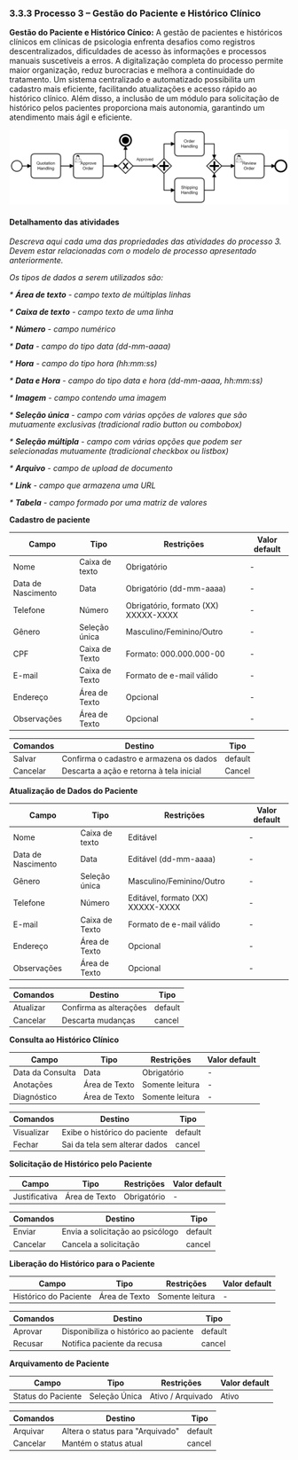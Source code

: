 ### 3.3.3 Processo 3 – Gestão do Paciente e Histórico Clínico

**Gestão do Paciente e Histórico Cínico:** A gestão de pacientes e históricos clínicos em clínicas de psicologia enfrenta desafios como registros descentralizados, dificuldades de acesso às informações e processos manuais suscetíveis a erros. A digitalização completa do processo permite maior organização, reduz burocracias e melhora a continuidade do tratamento. Um sistema centralizado e automatizado possibilita um cadastro mais eficiente, facilitando atualizações e acesso rápido ao histórico clínico. Além disso, a inclusão de um módulo para solicitação de histórico pelos pacientes proporciona mais autonomia, garantindo um atendimento mais ágil e eficiente.

![Exemplo de um Modelo BPMN do PROCESSO 3](images/process.png "Modelo BPMN do Processo 3.")


#### Detalhamento das atividades

_Descreva aqui cada uma das propriedades das atividades do processo 3. 
Devem estar relacionadas com o modelo de processo apresentado anteriormente._

_Os tipos de dados a serem utilizados são:_

_* **Área de texto** - campo texto de múltiplas linhas_

_* **Caixa de texto** - campo texto de uma linha_

_* **Número** - campo numérico_

_* **Data** - campo do tipo data (dd-mm-aaaa)_

_* **Hora** - campo do tipo hora (hh:mm:ss)_

_* **Data e Hora** - campo do tipo data e hora (dd-mm-aaaa, hh:mm:ss)_

_* **Imagem** - campo contendo uma imagem_

_* **Seleção única** - campo com várias opções de valores que são mutuamente exclusivas (tradicional radio button ou combobox)_

_* **Seleção múltipla** - campo com várias opções que podem ser selecionadas mutuamente (tradicional checkbox ou listbox)_

_* **Arquivo** - campo de upload de documento_

_* **Link** - campo que armazena uma URL_

_* **Tabela** - campo formado por uma matriz de valores_

**Cadastro de paciente**

| **Campo**       | **Tipo**         | **Restrições** | **Valor default** |
| ---             | ---              | ----           | ---               |
| Nome            | Caixa de texto   | Obrigatório    | -                 |
| Data de Nascimento  | Data                 | Obrigatório (dd-mm-aaaa)               | -                  |
| Telefone           | Número   | Obrigatório, formato (XX) XXXXX-XXXX | -               |
| Gênero           | Seleção única   | Masculino/Feminino/Outro | -               |
| CPF          | Caixa de Texto   | Formato: 000.000.000-00 | -          |
| E-mail          | Caixa de Texto   | Formato de e-mail válido | -          |
| Endereço           | Área de Texto   | Opcional | -               |
| Observações          | Área de Texto   | Opcional | -          |

| **Comandos**         |  **Destino**                   | **Tipo** |
| ---                  | ---                            | ---               |
| Salvar               | Confirma o cadastro e armazena os dados              | default           |
| Cancelar            | Descarta a ação e retorna à tela inicial  | Cancel                  |


**Atualização de Dados do Paciente**

| **Campo**       | **Tipo**         | **Restrições** | **Valor default** |
| ---             | ---              | ----           | ---               |
| Nome            | Caixa de texto   | Editável    | -                 |
| Data de Nascimento  | Data                 | Editável (dd-mm-aaaa)               | -                  |
| Gênero           | Seleção única   | Masculino/Feminino/Outro | -               |
| Telefone           | Número   | Editável, formato (XX) XXXXX-XXXX | -               |
| E-mail          | Caixa de Texto   | Formato de e-mail válido | -          |
| Endereço           | Área de Texto   | Opcional | -               |
| Observações          | Área de Texto   | Opcional | -          |

| **Comandos**         |  **Destino**                   | **Tipo** |
| ---                  | ---                            | ---               |
| Atualizar               | Confirma as alterações              | default           |
| Cancelar            | Descarta mudanças  | cancel                  |

**Consulta ao Histórico Clínico**

| **Campo**       | **Tipo**         | **Restrições** | **Valor default** |
| ---             | ---              | ----           | ---               |
| Data da Consulta            | Data   | Obrigatório    | -                 |
| Anotações  | Área de Texto                 | Somente leitura               | -                  |
| Diagnóstico           | Área de Texto   | Somente leitura | -               |

| **Comandos**         |  **Destino**                   | **Tipo** |
| ---                  | ---                            | ---               |
| Visualizar               | Exibe o histórico do paciente              | default           |
| Fechar            | Sai da tela sem alterar dados  | cancel                  |

**Solicitação de Histórico pelo Paciente**

| **Campo**       | **Tipo**         | **Restrições** | **Valor default** |
| ---             | ---              | ----           | ---               |
| Justificativa   | Área de Texto   | Obrigatório    | -                 |

| **Comandos**         |  **Destino**                   | **Tipo** |
| ---                  | ---                            | ---               |
| Enviar               | Envia a solicitação ao psicólogo              | default           |
| Cancelar            | Cancela a solicitação  | cancel                  |

**Liberação do Histórico para o Paciente**

| **Campo**       | **Tipo**         | **Restrições** | **Valor default** |
| ---             | ---              | ----           | ---               |
| Histórico do Paciente   | Área de Texto   | Somente leitura   | -                 |

| **Comandos**         |  **Destino**                   | **Tipo** |
| ---                  | ---                            | ---               |
| Aprovar               | Disponibiliza o histórico ao paciente              | default           |
| Recusar            | Notifica paciente da recusa  | cancel                  |

**Arquivamento de Paciente**

| **Campo**       | **Tipo**         | **Restrições** | **Valor default** |
| ---             | ---              | ----           | ---               |
| Status do Paciente   | Seleção Única   | Ativo / Arquivado   | Ativo                |

| **Comandos**         |  **Destino**                   | **Tipo** |
| ---                  | ---                            | ---               |
| Arquivar               | Altera o status para "Arquivado"              | default           |
| Cancelar            | Mantém o status atual  | cancel                  |

